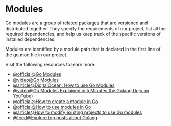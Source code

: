 # Modules

Go modules are a group of related packages that are versioned and distributed together. They specify the requirements of our project, list all the required dependencies, and help us keep track of the specific versions of installed dependencies.

Modules are identified by a module path that is declared in the first line of the go.mod file in our project.

Visit the following resources to learn more:

- [@official@Go Modules](https://go.dev/blog/using-go-modules)
- [@video@Go Modules](https://www.youtube.com/watch?v=9cV1KESTJRc)
- [@article@DigitalOcean: How to use Go Modules](https://www.digitalocean.com/community/tutorials/how-to-use-go-modules)
- [@video@Go Modules Explained in 5 Minutes (by Golang Dojo on YouTube)](https://youtu.be/7xSxIwWJ9R4)
- [@official@How to create a module in Go](https://go.dev/doc/tutorial/create-module)
- [@official@How to use modules in Go](https://go.dev/blog/using-go-modules)
- [@article@How to modify existing projects to use Go modules](https://jfrog.com/blog/converting-projects-for-go-modules/)
- [@feed@Explore top posts about Golang](https://app.daily.dev/tags/golang?ref=roadmapsh)
